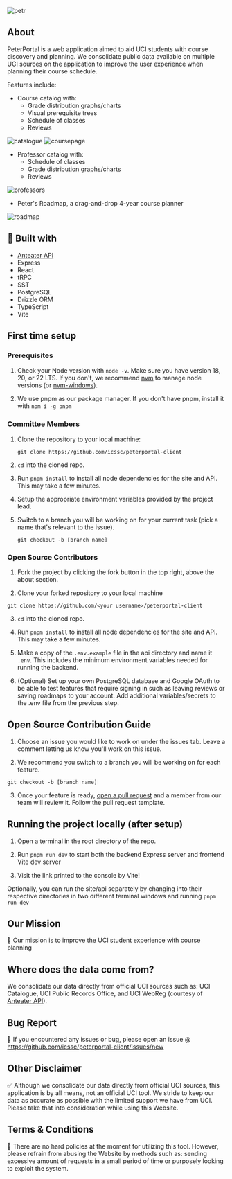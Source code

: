 ![petr](site/src/asset/peterportal-banner-logo.svg)

## About

PeterPortal is a web application aimed to aid UCI students with course discovery and planning. We consolidate public data available on multiple UCI sources on the application to improve the user experience when planning their course schedule.

Features include:

- Course catalog with:
  - Grade distribution graphs/charts
  - Visual prerequisite trees
  - Schedule of classes
  - Reviews

![catalogue](https://github.com/user-attachments/assets/ac7b906c-6ec0-4caa-b268-daa30447bcc9)
![coursepage](https://github.com/user-attachments/assets/f34da84d-1f91-423d-94da-2541853995e6)

- Professor catalog with:
  - Schedule of classes
  - Grade distribution graphs/charts
  - Reviews

![professors](https://github.com/user-attachments/assets/616fd02d-9597-4011-bf9d-57254003a0da)
 
- Peter's Roadmap, a drag-and-drop 4-year course planner

![roadmap](https://github.com/user-attachments/assets/860f8894-6793-48da-b1f1-8ff9ee8faee1)

## 🔨 Built with

- [Anteater API](https://github.com/icssc/anteater-api)
- Express
- React
- tRPC
- SST
- PostgreSQL
- Drizzle ORM
- TypeScript
- Vite

## First time setup

### Prerequisites

1. Check your Node version with `node -v`. Make sure you have version 18, 20, or 22 LTS. If you don't, we recommend [nvm](https://github.com/nvm-sh/nvm) to manage node versions (or [nvm-windows](https://github.com/coreybutler/nvm-windows)).

2. We use pnpm as our package manager. If you don't have pnpm, install it with `npm i -g pnpm`

### Committee Members

1. Clone the repository to your local machine:

   ```
   git clone https://github.com/icssc/peterportal-client
   ```

2. `cd` into the cloned repo.

3. Run `pnpm install` to install all node dependencies for the site and API. This may take a few minutes.

4. Setup the appropriate environment variables provided by the project lead.

5. Switch to a branch you will be working on for your current task (pick a name that's relevant to the issue).
   ```
   git checkout -b [branch name]
   ```

### Open Source Contributors

1. Fork the project by clicking the fork button in the top right, above the about section.

2. Clone your forked repository to your local machine

```
git clone https://github.com/<your username>/peterportal-client
```

3. `cd` into the cloned repo.

4. Run `pnpm install` to install all node dependencies for the site and API. This may take a few minutes.

5. Make a copy of the `.env.example` file in the api directory and name it `.env`. This includes the minimum environment variables needed for running the backend.

6. (Optional) Set up your own PostgreSQL database and Google OAuth to be able to test features that require signing in such as leaving reviews or saving roadmaps to your account. Add additional variables/secrets to the .env file from the previous step.

## Open Source Contribution Guide

1. Choose an issue you would like to work on under the issues tab. Leave a comment letting us know you'll work on this issue.

2. We recommend you switch to a branch you will be working on for each feature.

```
git checkout -b [branch name]
```

3. Once your feature is ready, [open a pull request](https://github.com/icssc/peterportal-client/compare) and a member from our team will review it. Follow the pull request template.

## Running the project locally (after setup)

1. Open a terminal in the root directory of the repo.

2. Run `pnpm run dev` to start both the backend Express server and frontend Vite dev server

3. Visit the link printed to the console by Vite!

Optionally, you can run the site/api separately by changing into their respective directories in two different terminal windows and running `pnpm run dev`

## Our Mission

🎇 Our mission is to improve the UCI student experience with course planning

## Where does the data come from?

We consolidate our data directly from official UCI sources such as: UCI Catalogue, UCI Public Records Office, and UCI WebReg (courtesy of [Anteater API](https://github.com/icssc/anteater-api)).

## Bug Report

🐞 If you encountered any issues or bug, please open an issue @ https://github.com/icssc/peterportal-client/issues/new

## Other Disclaimer

✅ Although we consolidate our data directly from official UCI sources, this application is by all means, not an official UCI tool. We stride to keep our data as accurate as possible with the limited support we have from UCI. Please take that into consideration while using this Website.

## Terms & Conditions

📜 There are no hard policies at the moment for utilizing this tool. However, please refrain from abusing the Website by methods such as: sending excessive amount of requests in a small period of time or purposely looking to exploit the system.
